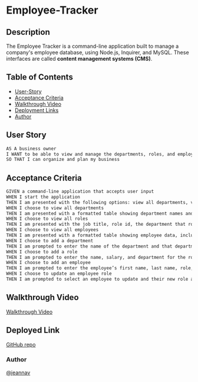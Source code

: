 # Employee-Tracker

## Description

The Employee Tracker is a command-line application built to manage a company's employee database, using Node.js, Inquirer, and MySQL. These interfaces are called **content management systems (CMS)**. 

## Table of Contents
- [User-Story](#user-story)
- [Acceptance Criteria](#acceptance-criteria)
- [Walkthrough Video](#walkthrough-video)
- [Deployment Links](#link)
- [Author](#author)


## User Story

```md
AS A business owner
I WANT to be able to view and manage the departments, roles, and employees in my company
SO THAT I can organize and plan my business
```

## Acceptance Criteria

```md
GIVEN a command-line application that accepts user input
WHEN I start the application
THEN I am presented with the following options: view all departments, view all roles, view all employees, add a department, add a role, add an employee, and update an employee role
WHEN I choose to view all departments
THEN I am presented with a formatted table showing department names and department ids
WHEN I choose to view all roles
THEN I am presented with the job title, role id, the department that role belongs to, and the salary for that role
WHEN I choose to view all employees
THEN I am presented with a formatted table showing employee data, including employee ids, first names, last names, job titles, departments, salaries, and managers that the employees report to
WHEN I choose to add a department
THEN I am prompted to enter the name of the department and that department is added to the database
WHEN I choose to add a role
THEN I am prompted to enter the name, salary, and department for the role and that role is added to the database
WHEN I choose to add an employee
THEN I am prompted to enter the employee’s first name, last name, role, and manager, and that employee is added to the database
WHEN I choose to update an employee role
THEN I am prompted to select an employee to update and their new role and this information is updated in the database
```

## Walkthrough Video

[Walkthrough Video]()


## Deployed Link

[GitHub repo](https://github.com/jeannav/Employee-Tracker)

### Author

[@jeannav](https://github.com/jeannav)